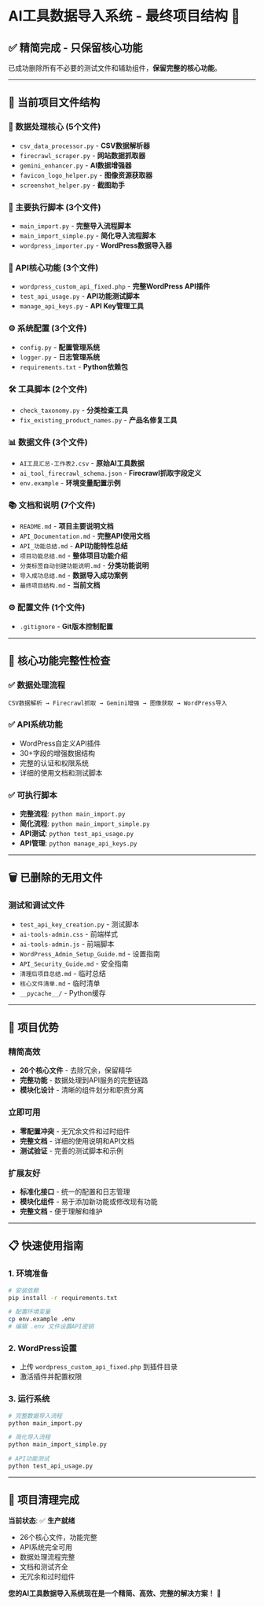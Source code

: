 # AI工具数据导入系统 - 最终项目结构 🚀

## ✅ **精简完成 - 只保留核心功能**

已成功删除所有不必要的测试文件和辅助组件，**保留完整的核心功能**。

---

## 📁 **当前项目文件结构**

### **🔄 数据处理核心 (5个文件)**
- `csv_data_processor.py` - **CSV数据解析器**
- `firecrawl_scraper.py` - **网站数据抓取器**  
- `gemini_enhancer.py` - **AI数据增强器**
- `favicon_logo_helper.py` - **图像资源获取器**
- `screenshot_helper.py` - **截图助手**

### **🚀 主要执行脚本 (3个文件)**
- `main_import.py` - **完整导入流程脚本**
- `main_import_simple.py` - **简化导入流程脚本**
- `wordpress_importer.py` - **WordPress数据导入器**

### **🔧 API核心功能 (3个文件)**
- `wordpress_custom_api_fixed.php` - **完整WordPress API插件**
- `test_api_usage.py` - **API功能测试脚本**
- `manage_api_keys.py` - **API Key管理工具**

### **⚙️ 系统配置 (3个文件)**
- `config.py` - **配置管理系统**
- `logger.py` - **日志管理系统**
- `requirements.txt` - **Python依赖包**

### **🛠️ 工具脚本 (2个文件)**
- `check_taxonomy.py` - **分类检查工具**
- `fix_existing_product_names.py` - **产品名修复工具**

### **📊 数据文件 (3个文件)**
- `AI工具汇总-工作表2.csv` - **原始AI工具数据**
- `ai_tool_firecrawl_schema.json` - **Firecrawl抓取字段定义**
- `env.example` - **环境变量配置示例**

### **📚 文档和说明 (7个文件)**
- `README.md` - **项目主要说明文档**
- `API_Documentation.md` - **完整API使用文档**
- `API_功能总结.md` - **API功能特性总结**
- `项目功能总结.md` - **整体项目功能介绍**
- `分类标签自动创建功能说明.md` - **分类功能说明**
- `导入成功总结.md` - **数据导入成功案例**
- `最终项目结构.md` - **当前文档**

### **⚙️ 配置文件 (1个文件)**
- `.gitignore` - **Git版本控制配置**

---

## 🎯 **核心功能完整性检查**

### **✅ 数据处理流程**
```
CSV数据解析 → Firecrawl抓取 → Gemini增强 → 图像获取 → WordPress导入
```

### **✅ API系统功能**
- WordPress自定义API插件
- 30+字段的增强数据结构
- 完整的认证和权限系统
- 详细的使用文档和测试脚本

### **✅ 可执行脚本**
- **完整流程**: `python main_import.py`
- **简化流程**: `python main_import_simple.py`  
- **API测试**: `python test_api_usage.py`
- **API管理**: `python manage_api_keys.py`

---

## 🗑️ **已删除的无用文件**

### **测试和调试文件**
- `test_api_key_creation.py` - 测试脚本
- `ai-tools-admin.css` - 前端样式
- `ai-tools-admin.js` - 前端脚本
- `WordPress_Admin_Setup_Guide.md` - 设置指南
- `API_Security_Guide.md` - 安全指南
- `清理后项目总结.md` - 临时总结
- `核心文件清单.md` - 临时清单
- `__pycache__/` - Python缓存

---

## 🚀 **项目优势**

### **精简高效**
- **26个核心文件** - 去除冗余，保留精华
- **完整功能** - 数据处理到API服务的完整链路
- **模块化设计** - 清晰的组件划分和职责分离

### **立即可用**
- **零配置冲突** - 无冗余文件和过时组件
- **完整文档** - 详细的使用说明和API文档
- **测试验证** - 完善的测试脚本和示例

### **扩展友好**
- **标准化接口** - 统一的配置和日志管理
- **模块化组件** - 易于添加新功能或修改现有功能
- **完整文档** - 便于理解和维护

---

## 📋 **快速使用指南**

### **1. 环境准备**
```bash
# 安装依赖
pip install -r requirements.txt

# 配置环境变量
cp env.example .env
# 编辑 .env 文件设置API密钥
```

### **2. WordPress设置**
- 上传 `wordpress_custom_api_fixed.php` 到插件目录
- 激活插件并配置权限

### **3. 运行系统**
```bash
# 完整数据导入流程
python main_import.py

# 简化导入流程  
python main_import_simple.py

# API功能测试
python test_api_usage.py
```

---

## 🎉 **项目清理完成**

**当前状态**: ✅ **生产就绪**

- 26个核心文件，功能完整
- API系统完全可用
- 数据处理流程完整
- 文档和测试齐全
- 无冗余和过时组件

**您的AI工具数据导入系统现在是一个精简、高效、完整的解决方案！** 🚀 